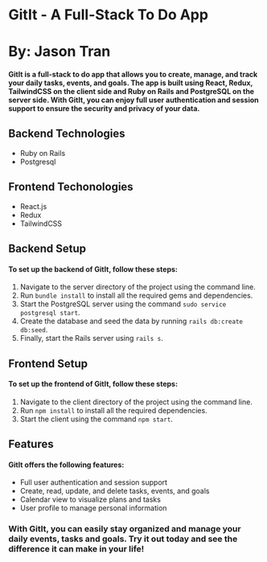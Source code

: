 # GitIt - A Full-Stack To Do App 
# By: Jason Tran 

#### GitIt is a full-stack to do app that allows you to create, manage, and track your daily tasks, events, and goals. The app is built using React, Redux, TailwindCSS on the client side and Ruby on Rails and PostgreSQL on the server side. With GitIt, you can enjoy full user authentication and session support to ensure the security and privacy of your data.

## Backend Technologies
- Ruby on Rails
- Postgresql

## Frontend Techonologies
- React.js
- Redux 
- TailwindCSS

## Backend Setup
#### To set up the backend of GitIt, follow these steps:

1. Navigate to the server directory of the project using the command line.
2. Run `bundle install` to install all the required gems and dependencies.
3. Start the PostgreSQL server using the command `sudo service postgresql start`.
4. Create the database and seed the data by running `rails db:create db:seed`.
5. Finally, start the Rails server using `rails s`.

## Frontend Setup
#### To set up the frontend of GitIt, follow these steps:

1. Navigate to the client directory of the project using the command line.
2. Run `npm install` to install all the required dependencies.
3. Start the client using the command `npm start`.

## Features
#### GitIt offers the following features:

- Full user authentication and session support
- Create, read, update, and delete tasks, events, and goals
- Calendar view to visualize plans and tasks
- User profile to manage personal information

### With GitIt, you can easily stay organized and manage your daily events, tasks and goals. Try it out today and see the difference it can make in your life!
